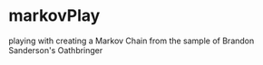 # markovPlay
playing with creating a Markov Chain from the sample of Brandon Sanderson's Oathbringer
